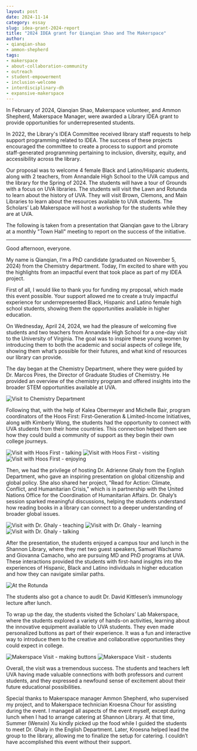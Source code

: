 ```yaml
---
layout: post
date: 2024-11-14
category: essay
slug: idea-grant-2024-report
title: "2024 IDEA grant for Qianqian Shao and The Makerspace"
author:
- qianqian-shao
- ammon-shepherd
tags:
- makerspace
- about-collaboration-community
- outreach
- student-empowerment
- inclusion-welcome
- interdisciplinary-dh
- expansive-makerspace
---
```


In February of 2024, Qianqian Shao, Makerspace volunteer, and Ammon Shepherd, Makerspace Manager, were awarded a Library IDEA grant to provide opportunities for underrepresented students. 

In 2022, the Library's IDEA Committee received library staff requests to help support programming related to IDEA. The success of these projects encouraged the committee to create a process to support and promote staff-generated programming pertaining to inclusion, diversity, equity, and accessibility across the library.

Our proposal was to welcome 4 female Black and Latino/Hispanic students, along with 2 teachers, from Annandale High School to the UVA campus and the library for the Spring of 2024. The students will have a tour of Grounds with a focus on UVA libraries. The students will visit the Lawn and Rotunda to learn about the history of UVA. They will visit Brown, Clemons, and Main Libraries to learn about the resources available to UVA students. The Scholars’ Lab Makerspace will host a workshop for the students while they are at UVA.

The following is taken from a presentation that Qianqian gave to the Library at a monthly "Town Hall" meeting to report on the success of the initiative. 

---

Good afternoon, everyone.

My name is Qianqian, I’m a PhD candidate (graduated on November 5, 2024) from the Chemistry department. Today, I’m excited to share with you the highlights from an impactful event that took place as part of my IDEA project.

First of all, I would like to thank you for funding my proposal, which made this event possible. Your support allowed me to create a truly impactful experience for underrepresented Black, Hispanic and Latino female high school students, showing them the opportunities available in higher education.

On Wednesday, April 24, 2024, we had the pleasure of welcoming five students and two teachers from Annandale High School for a one-day visit to the University of Virginia. The goal was to inspire these young women by introducing them to both the academic and social aspects of college life, showing them what’s possible for their futures, and what kind of resources our library can provide.

The day began at the Chemistry Department, where they were guided by Dr. Marcos Pires, the Director of Graduate Studies of Chemistry. He provided an overview of the chemistry program and offered insights into the broader STEM opportunities available at UVA.

![Visit to Chemistry Department](/assets/post-media/idea-grant-2024/chem-visit.jpg)

Following that, with the help of Kalea Obermeyer and Michelle Bair, program coordinators of the Hoos First: First-Generation & Limited-Income Initiatives, along with Kimberly Wong, the students had the opportunity to connect with UVA students from their home countries. This connection helped them see how they could build a community of support as they begin their own college journeys.

![Visit with Hoos First - talking](/assets/post-media/idea-grant-2024/hoos-first-1.jpg)
![Visit with Hoos First - visiting](/assets/post-media/idea-grant-2024/hoos-first-2.jpg)
![Visit with Hoos First - enjoying](/assets/post-media/idea-grant-2024/hoos-first-3.jpg)

Then, we had the privilege of hosting Dr. Adrienne Ghaly from the English Department, who gave an inspiring presentation on global citizenship and global policy. She also shared her project, "Read for Action: Climate, Conflict, and Humanitarian Crisis," which is in partnership with the United Nations Office for the Coordination of Humanitarian Affairs. Dr. Ghaly’s session sparked meaningful discussions, helping the students understand how reading books in a library can connect to a deeper understanding of broader global issues.

![Visit with Dr. Ghaly - teaching](/assets/post-media/idea-grant-2024/dr-ghaly-visit-1.jpg)
![Visit with Dr. Ghaly - learning](/assets/post-media/idea-grant-2024/dr-ghaly-visit-2.jpg)
![Visit with Dr. Ghaly - talking](/assets/post-media/idea-grant-2024/dr-ghaly-visit-3.jpg)

After the presentation, the students enjoyed a campus tour and lunch in the Shannon Library, where they met two guest speakers, Samuel Wachamo and Giovanna Camacho, who are pursuing MD and PhD programs at UVA. These interactions provided the students with first-hand insights into the experiences of Hispanic, Black and Latino individuals in higher education and how they can navigate similar paths.

![At the Rotunda](/assets/post-media/idea-grant-2024/rotunda.jpg)

The students also got a chance to audit Dr. David Kittlesen’s immunology lecture after lunch.

To wrap up the day, the students visited the Scholars’ Lab Makerspace, where the students explored a variety of hands-on activities, learning about the innovative equipment available to UVA students. They even made personalized buttons as part of their experience. It was a fun and interactive way to introduce them to the creative and collaborative opportunities they could expect in college.

![Makerspace Visit - making buttons](/assets/post-media/idea-grant-2024/makerspace-1.jpg)
![Makerspace Visit - students](/assets/post-media/idea-grant-2024/makerspace-2.jpg)

Overall, the visit was a tremendous success. The students and teachers left UVA having made valuable connections with both professors and current students, and they expressed a newfound sense of excitement about their future educational possibilities.

Special thanks to Makerspace manager Ammon Shepherd, who supervised my project, and to Makerspace technician Kroesna Chour for assisting during the event. I managed all aspects of the event myself, except during lunch when I had to arrange catering at Shannon Library. At that time, Summer (Wenxin) Xu kindly picked up the food while I guided the students to meet Dr. Ghaly in the English Department. Later, Kroesna helped lead the group to the library, allowing me to finalize the setup for catering. I couldn’t have accomplished this event without their support.
